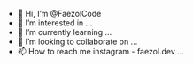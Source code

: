 - 👋 Hi, I’m @FaezolCode
- 👀 I’m interested in ...
- 🌱 I’m currently learning ...
- 💞️ I’m looking to collaborate on ...
- 📫 How to reach me instagram - faezol.dev  ...

<!---
FaezolCode/FaezolCode is a ✨ special ✨ repository because its `README.md` (this file) appears on your GitHub profile.
You can click the Preview link to take a look at your changes.
--->
